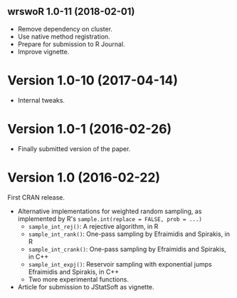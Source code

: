 ## wrswoR 1.0-11 (2018-02-01)

- Remove dependency on cluster.
- Use native method registration.
- Prepare for submission to R Journal.
- Improve vignette.


Version 1.0-10 (2017-04-14)
===

- Internal tweaks.


Version 1.0-1 (2016-02-26)
===

- Finally submitted version of the paper.


Version 1.0 (2016-02-22)
===

First CRAN release.

- Alternative implementations for weighted random sampling, as implemented by R's `sample.int(replace = FALSE, prob = ...)`
    - `sample_int_rej()`: A rejective algorithm, in R
    - `sample_int_rank()`: One-pass sampling by Efraimidis and Spirakis, in R
    - `sample_int_crank()`: One-pass sampling by Efraimidis and Spirakis, in C++
    - `sample_int_expj()`: Reservoir sampling with exponential jumps Efraimidis and Spirakis, in C++
    - Two more experimental functions.
- Article for submission to JStatSoft as vignette.
